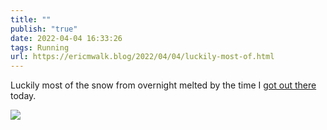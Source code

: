 ```yaml
---
title: ""
publish: "true"
date: 2022-04-04 16:33:26
tags: Running
url: https://ericmwalk.blog/2022/04/04/luckily-most-of.html
---
```


Luckily most of the snow from overnight melted by the time I [got out there](http://www.strava.com/activities/6931679267) today.


![](https://ericmwalk.blog/uploads/2022/300605a36b.jpg)